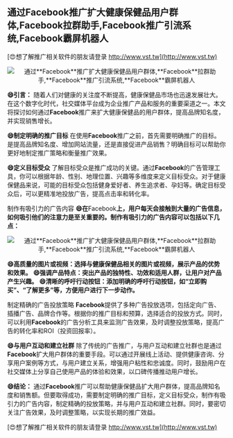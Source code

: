 ## **通过**Facebook**推广扩大健康保健品用户群体,**Facebook**拉群助手,**Facebook**推广引流系统,**Facebook**霸屏机器人**

[😍想了解推广相关软件的朋友请登录 http://www.vst.tw](http://www.vst.tw)

 <center><img src="https://vst.tw/MP4/tuiguang/png/2.png" alt="通过**Facebook**推广扩大健康保健品用户群体,**Facebook**拉群助手,**Facebook**推广引流系统,**Facebook**霸屏机器人"></center>

**😄引言：**
随着人们对健康的关注度不断提高，健康保健品市场也迅速发展壮大。在这个数字化时代，社交媒体平台成为企业推广产品和服务的重要渠道之一。本文将探讨如何通过**Facebook**推广来扩大健康保健品的用户群体，提高品牌知名度，并实现销售增长。

**😄制定明确的推广目标**
在使用**Facebook**推广之前，首先需要明确推广的目标。是提高品牌知名度、增加网站流量，还是直接促进产品销售？明确目标可以帮助你更好地制定推广策略和衡量推广效果。

**😄定义目标受众**
了解目标受众是推广成功的关键。通过**Facebook**的广告管理工具，你可以根据年龄、性别、地理位置、兴趣等多维度来定义目标受众。对于健康保健品来说，可能的目标受众包括健身爱好者、养生追求者、孕妇等。确定目标受众后，可以更精准地投放广告，提高点击率和转化率。

制作有吸引力的广告内容
**😄在**Facebook**上，用户每天会接触到大量的广告信息，如何吸引他们的注意力是至关重要的。制作有吸引力的广告内容可以包括以下几点：**

 <center><img src="https://vst.tw/MP4/tuiguang/png/4.png" alt="通过**Facebook**推广扩大健康保健品用户群体,**Facebook**拉群助手,**Facebook**推广引流系统,**Facebook**霸屏机器人"></center>

**😄高质量的图片或视频：选择与健康保健品相关的图片或视频，展示产品的优势和效果。**
**😄强调产品特点：突出产品的独特性、功效和适用人群，让用户对产品产生兴趣。**
**😄清晰的呼吁行动按钮：添加明确的呼吁行动按钮，如“立即购买”、“了解更多”等，方便用户进行下一步动作。**

制定精确的广告投放策略
**Facebook**提供了多种广告投放选项，包括定向广告、插播广告、品牌合作等。根据你的推广目标和预算，选择适合的投放方式。同时，可以利用**Facebook**的广告分析工具来监测广告效果，及时调整投放策略，提高广告的转化率和ROI（投资回报率）。

**😄与用户互动和建立社群**
除了传统的广告推广，与用户互动和建立社群也是通过**Facebook**扩大用户群体的重要手段。可以通过开展线上活动、提供健康咨询、分享用户案例等方式，与用户建立关系，增强用户粘性和忠诚度。同时，鼓励用户在社交媒体上分享自己使用产品的体验和效果，以口碑传播推动用户增长。

**😄结论：**
通过**Facebook**推广可以帮助健康保健品扩大用户群体，提高品牌知名度和销售额。但要取得成功，需要制定明确的推广目标，定义目标受众，制作有吸引力的广告内容，制定精确的投放策略，并与用户互动和建立社群。同时，要密切关注广告效果，及时调整策略，以实现长期的推广效益。

[😍想了解推广相关软件的朋友请登录 http://www.vst.tw](http://www.vst.tw)



